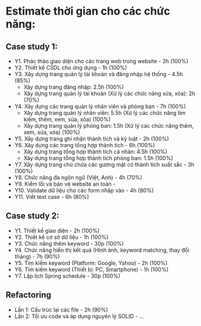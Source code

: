 # Estimate thời gian cho các chức năng:
## Case study 1:
- Y1. Phác thảo giao diện cho các trang web trong website - 2h (100%)
- Y2. Thiết kế CSDL cho ứng dụng - 1h (100%)
- Y3. Xây dựng trang quản lý tài khoản và đăng nhập hệ thống - 4.5h (85%)
    + Xây dựng trang đăng nhập:  2.5h (100%)
    + Xây dựng trang quản lý tài khoản (Xử lý các chức năng sửa, xóa): 2h (70%)
- Y4. Xây dựng các trang quản lý nhân viên và phòng ban - 7h (100%)
    + Xây dựng trang quản lý nhân viên: 5.5h (Xử lý các chức năng tìm kiếm, thêm, xem, sửa, xóa) (100%)
    + Xây dựng trang quản lý phòng ban: 1.5h (Xử lý các chức năng thêm, xem, sửa, xóa) (100%)
- Y5. Xây dựng trang ghi nhận thành tích và kỷ luật - 2h (100%)
- Y6. Xây dựng các trang tổng hợp thành tích - 6h (100%) 
    + Xây dựng trang tổng hợp thành tích cá nhân: 4.5h (100%)
    + Xây dựng trang tổng hợp thành tích phòng ban: 1.5h (100%)
- Y7. Xây dựng trang chủ chứa các gương mặt có thành tích xuất sắc - 3h (100%) 
- Y8. Chức năng đa ngôn ngữ (Việt, Anh) - 4h (70%)
- Y9. Kiểm lỗi và bảo vệ website an toàn - 
- Y10. Validate dữ liệu cho các form nhập vào - 4h (80%)
- Y11. Viết test case - 6h (80%)

## Case study 2:
- Y1. Thiết kế giao diện - 2h (100%)
- Y2. Thiết kế cơ sở dữ liệu - 1h (100%)
- Y3. Chức năng thêm keyword - 30p (100%)
- Y4. Chức năng hiển thị kết quả (Hình ảnh, keyword matching, thay đổi tháng) - 7h (90%)
- Y5. Tìm kiếm keyword (Platform: Google, Yahoo) - 2h (100%)
- Y6. Tìm kiếm keyword (Thiết bị: PC, Smartphone) - 1h (100%)
- Y7. Lập lịch Spring schedule - 30p (100%)

## Refactoring 
- Lần 1: Cấu trúc lại các file - 2h (90%)
- Lần 2: Tối ưu code và áp dụng nguyên lý SOLID - ...